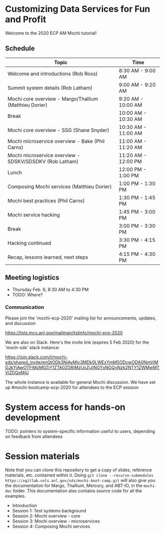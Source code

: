 # Customizing Data Services for Fun and Profit

Welcome to the 2020 ECP AM Mochi tutorial!

## Schedule

| Topic    | Time     |
| ---      | ---      | 
| Welcome and introductions (Rob Ross) | 8:30 AM - 9:00 AM  |
| Summit system details (Rob Latham) | 9:00 AM - 9:20 AM  |
| Mochi core overview - Margo/Thallium (Matthieu Dorier) | 9:20 AM - 10:00 AM |
| Break | 10:00 AM - 10:30 AM |
| Mochi core overview - SSG (Shane Snyder) | 10:30 AM - 11:00 AM |
| Mochi microservice overview - Bake (Phil Carns)| 11:00 AM - 11:20 AM |
| Mochi microservice overview - SDSKV/SDSDKV (Rob Latham)| 11:20 AM - 12:00 PM |
| Lunch                            | 12:00 PM - 1:00 PM |
| Composing Mochi services (Matthieu Dorier) | 1:00 PM - 1:30 PM |
| Mochi best practices (Phil Carns) | 1:30 PM - 1:45 PM |
| Mochi service hacking            | 1:45 PM - 3:00 PM |
| Break | 3:00 PM - 3:30 PM |
| Hacking continued | 3:30 PM - 4:15 PM |
| Recap, lessons learned, next steps | 4:15 PM - 4:30 PM |

## Meeting logistics

* Thursday Feb. 6, 8:30 AM to 4:30 PM
* TODO: Where?

### Communication

Please join the 'mochi-ecp-2020' mailing list for announcements, updates, and discussion

https://lists.mcs.anl.gov/mailman/listinfo/mochi-ecp-2020

We are also on Slack.  Here's the invite link (expires 5 Feb 2020) for the 'moch-sds' slack instance:

https://join.slack.com/t/mochi-sds/shared_invite/enQtODk3NjAyMjc3MDk0LWExYmM5ODcwODA0NmVjMGJkYjAwOTFiMzM0ZjY1ZTA0ZGRiMzUxZjJjNGYxNGQyNzk2NTY1ZWMwMTViZDQxMjU

The whole instance is available for general Mochi discussion.  We have set up #mochi-bootcamp-ecp-2020 for attendees to the ECP session

# System access for hands-on development

TODO: pointers to system-specific information useful to users, depending on feedback from attendees

# Session materials

Note that you can clone this repository to get a copy of slides, reference
materials, etc. contained within it. Doing `git clone --recurse-submodules https://xgitlab.cels.anl.gov/sds/mochi-boot-camp.git`
will also give you the documentation for Margo, Thallium, Mercury, and ABT-IO, in the `mochi-doc` folder. This documentation
also contains source code for all the examples.

* Introduction
* Session 1: Test systems background
* Session 2: Mochi overview - core
* Session 3: Mochi overview - microservices
* Session 4: Composing Mochi services
